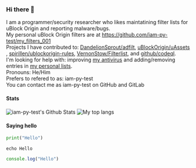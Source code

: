 ### Hi there 👋
I am a programmer/security researcher who likes maintatining filter lists for uBlock Origin and reporting malware/bugs.<br/>
My personal uBlock Origin filters are at https://github.com/iam-py-test/my_filters_001 <br/>
Projects I have contributed to: [DandelionSprout/adfilt](https://github.com/DandelionSprout/adfilt/issues/185)<!-- (Also https://github.com/DandelionSprout/adfilt/issues/188)-->, [uBlockOrigin/uAssets](https://github.com/uBlockOrigin/uAssets/issues/9183) <!--https://github.com/uBlockOrigin/uAssets/issues/9117-->, [spirillen/ublockorigin-rules](https://github.com/spirillen/ublockorigin-rules/issues/9), [VernonStow/Filterlist](https://github.com/VernonStow/Filterlist/issues/1), and [github/codeql](https://github.com/github/codeql/issues/6067). <br/>
I'm looking for help with: improving [my antivirus](https://github.com/iam-py-test/unwanted-program-removal-tool) and adding/removing entries in [my personal lists](https://github.com/iam-py-test/my_filters_001).<br/>
Pronouns: He/Him<br>
Prefers to refered to as: iam-py-test<br>
You can contact me as iam-py-test on GitHub and GitLab


#### Stats 

<img align="center" alt="iam-py-test's Github Stats" src="https://github-readme-stats.vercel.app/api?username=iam-py-test&show_icons=true&include_all_commits=true&count_private=true" /> 
<img align="center" alt="My top langs" src="https://github-readme-stats.vercel.app/api/top-langs/?username=iam-py-test&langs_count=24">


#### Saying hello

```python
print("Hello")
```
```batch
echo Hello
```
```javascript
console.log("Hello")
```

<!--
**iam-py-test/iam-py-test** is a ✨ _special_ ✨ repository because its `README.md` (this file) appears on your GitHub profile.

Here are some ideas to get you started:

- 🔭 I’m currently working on ...
- 🌱 I’m currently learning ...
- 👯 I’m looking to collaborate on ...
- 🤔 I’m looking for help with ...
- 💬 Ask me about ...
- 📫 How to reach me: ...
- 😄 Pronouns: ...
- ⚡ Fun fact: ...
-->
